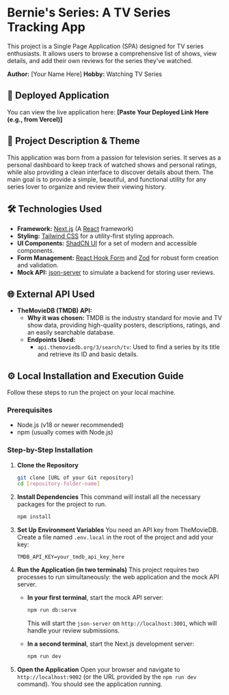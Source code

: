 # Bernie's Series: A TV Series Tracking App

This project is a Single Page Application (SPA) designed for TV series enthusiasts. It allows users to browse a comprehensive list of shows, view details, and add their own reviews for the series they've watched.

**Author:** [Your Name Here]
**Hobby:** Watching TV Series

## 🚀 Deployed Application

You can view the live application here: **[Paste Your Deployed Link Here (e.g., from Vercel)]**

## 📝 Project Description & Theme

This application was born from a passion for television series. It serves as a personal dashboard to keep track of watched shows and personal ratings, while also providing a clean interface to discover details about them. The main goal is to provide a simple, beautiful, and functional utility for any series lover to organize and review their viewing history.

## 🛠️ Technologies Used

*   **Framework:** [Next.js](https://nextjs.org/) (A [React](https://reactjs.org/) framework)
*   **Styling:** [Tailwind CSS](https://tailwindcss.com/) for a utility-first styling approach.
*   **UI Components:** [ShadCN UI](https://ui.shadcn.com/) for a set of modern and accessible components.
*   **Form Management:** [React Hook Form](https://react-hook-form.com/) and [Zod](https://zod.dev/) for robust form creation and validation.
*   **Mock API:** [json-server](https://github.com/typicode/json-server) to simulate a backend for storing user reviews.

## 🌐 External API Used

*   **TheMovieDB (TMDB) API:**
    *   **Why it was chosen:** TMDB is the industry standard for movie and TV show data, providing high-quality posters, descriptions, ratings, and an easily searchable database.
    *   **Endpoints Used:**
        *   `api.themoviedb.org/3/search/tv`: Used to find a series by its title and retrieve its ID and basic details.

## ⚙️ Local Installation and Execution Guide

Follow these steps to run the project on your local machine.

### Prerequisites

*   Node.js (v18 or newer recommended)
*   npm (usually comes with Node.js)

### Step-by-Step Installation

1.  **Clone the Repository**
    ```bash
    git clone [URL of your Git repository]
    cd [repository-folder-name]
    ```

2.  **Install Dependencies**
    This command will install all the necessary packages for the project to run.
    ```bash
    npm install
    ```

3.  **Set Up Environment Variables**
    You need an API key from TheMovieDB. Create a file named `.env.local` in the root of the project and add your key:
    ```
    TMDB_API_KEY=your_tmdb_api_key_here
    ```

4.  **Run the Application (in two terminals)**
    This project requires two processes to run simultaneously: the web application and the mock API server.

    *   **In your first terminal**, start the mock API server:
        ```bash
        npm run db:serve
        ```
        This will start the `json-server` on `http://localhost:3001`, which will handle your review submissions.

    *   **In a second terminal**, start the Next.js development server:
        ```bash
        npm run dev
        ```

5.  **Open the Application**
    Open your browser and navigate to `http://localhost:9002` (or the URL provided by the `npm run dev` command). You should see the application running.
